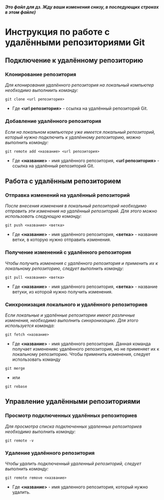 ##### Это файл для дз. Жду ваши изменения снизу, в последующих строках в этом файле)

# **Инструкция по работе с удалёнными репозиториями Git**

## **Подключение к удалённому репозиторию**


### **Клонирование репозитория**
_Для клонирования удалённого репозитория на локальный компьютер необходимо выполниить команду:_
```
git clone <url репозитория>
```
* Где **<url репозитория>** - ссылка на удалённый репозиторий Git.

### **Добавление удалённого репозитория**
_Если на локальном компьютере уже имеется локальный репозиторий, который нужно подключить к удалённому репозиторию, можно выполнить команду:_
```
git remote add <название> <url репозитория>
```
* Где **<название>** - имя удалённого репозитория, **<url репозитория>** - ссылка на удалённый репозиторий Git.

## **Работа с удалённым репозиторием**

### **Отправка изменений на удалённый репозиторий**
_После внесения изменения в локальный репозиторий необходимо отправить эти изменения на удалённый репозиторий. Для этого можно использовать следующую команду:_
```
git push <название> <ветка>
```
* Где **<название>** - имя удалённого репозитория,  **<ветка>** - название ветки, в которую нужно отправить изменения.

### **Получение изменений с удалённого репозитория**
_Чтобы получить изменения с удалённого репозитория и применить их к локальному репозиторию, следует выполнить команду:_
```
git pull <название> <ветка>
```
* Где **<название>** - имя удалённого репозитория, **<ветка>** - название ветуки, из которой нужно получить изменения.

### **Синхронизация локального и удалённого репозиториев**
_Если локальные и удалённые репозитории имеют различные изменения, необходимо выполнить синхронизацию. Для этого используется команда:_
```
git fetch <название>
```
* Где **<название>** - имя удалённого репозитория. Данная команда получает измененияс удалённого репозитория, но не применяет их к локальному репозиторию. Чтобы применить изменения, следует использовать команду
```
git merge
```
* или
```
git rebase
```

## **Управление удалёнными репозиториями**

### **Просмотр подключенных удалённых репозиториев**

_Для просмотра списка подключенных удаленных репозиториев необходимо выполнить команду:_
```
git remote -v
```
### **Удаление удалённого репозитория**
_Чтобы удалить подключенный удаленный репозиторий, следует выполнить команду:_
```
git remote remove <название>
```
* Где **<название>** - имя удаленного репозитория, который нужно удалить.